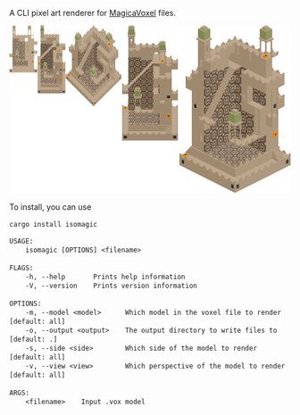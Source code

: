 A CLI pixel art renderer for [MagicaVoxel] files.

![](readme/monu10.png)

To install, you can use 

```
cargo install isomagic
```

```
USAGE:
    isomagic [OPTIONS] <filename>

FLAGS:
    -h, --help       Prints help information
    -V, --version    Prints version information

OPTIONS:
    -m, --model <model>      Which model in the voxel file to render [default: all]
    -o, --output <output>    The output directory to write files to [default: .]
    -s, --side <side>        Which side of the model to render [default: all]
    -v, --view <view>        Which perspective of the model to render [default: all]

ARGS:
    <filename>    Input .vox model
```

[MagicaVoxel]: https://ephtracy.github.io/